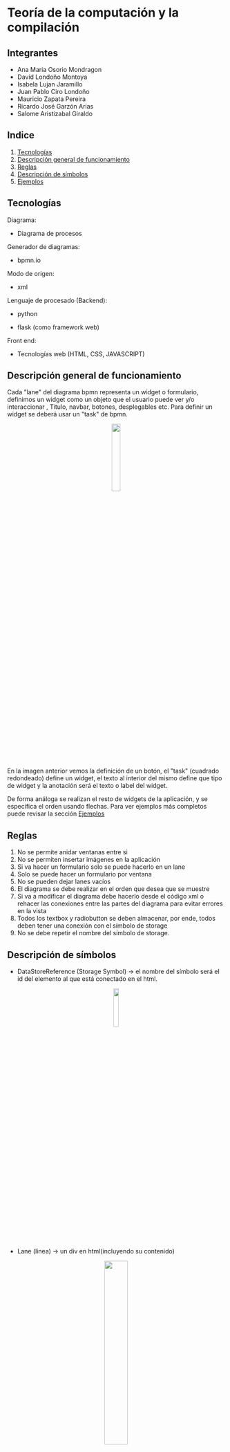 # Teoría de la computación y la compilación

## Integrantes

+ Ana Maria Osorio Mondragon
+ David Londoño Montoya
+ Isabela Lujan Jaramillo
+ Juan Pablo Ciro Londoño
+ Mauricio Zapata Pereira
+ Ricardo José Garzón Arias
+ Salome Aristizabal Giraldo

## Indice

1. [Tecnologías](#tecnologías)
1. [Descripción general de funcionamiento](#Descripción-general-de-funcionamiento)
1. [Reglas](#reglas)
1. [Descripción de símbolos](#descripción-de-simbolos)
1. [Ejemplos](#ejemplos)

## Tecnologías

Diagrama:

+ Diagrama de procesos

Generador de diagramas:

+ bpmn.io

Modo de origen:

+ xml

Lenguaje de procesado (Backend):

+ python

+ flask (como framework web)

Front end:

+ Tecnologías web (HTML, CSS, JAVASCRIPT)

## Descripción general de funcionamiento

Cada "lane" del diagrama bpmn representa un widget o formulario,
definimos un widget como un objeto que el usuario puede ver y/o interaccionar
, Titulo, navbar, botones, desplegables etc.
Para definir un widget se deberá usar un "task" de bpmn.

<p align="center" width="50%">
    <img width="20%" src="img/taskboton.png"> 
</p>

En la imagen anterior vemos la definición de un botón,
el "task" (cuadrado redondeado) define un widget,
el texto al interior del mismo define que tipo de widget
y la anotación será el texto o label del widget.

De forma análoga se realizan el resto de widgets de la aplicación,
y se especifica el orden usando flechas.
Para ver ejemplos más completos puede revisar la sección  [Ejemplos](#ejemplos)

## Reglas

1. No se permite anidar ventanas entre si
2. No se permiten insertar imágenes en la aplicación
3. Si va hacer un formulario solo se puede hacerlo en un lane
4. Solo se puede hacer un formulario por ventana
5. No se pueden dejar lanes vacíos
6. El diagrama se debe realizar en el orden que desea que se muestre
7. Si va a modificar el diagrama debe hacerlo desde el código xml o rehacer las conexiones entre las partes del diagrama para evitar errores en la vista
8. Todos los textbox y radiobutton se deben almacenar, por ende, todos deben tener una conexión con el símbolo de storage
9. No se debe repetir el nombre del símbolo de storage.

## Descripción de símbolos

+ DataStoreReference (Storage Symbol) -> el nombre del símbolo será el id del elemento al que está conectado en el html.

<p align="center" width="50%">
    <img width="15%" src="img/storage.png"> 
</p>

+ Lane (linea) -> un div en html(incluyendo su contenido)

<p align="center" width="50%">
    <img width="33%" src="img/lane.png"> 
</p>

<p align="center" width="50%">
    (En la imagen las flechas apuntan a tres lanes diferentes)
</p>

Cada lane representa un widget o formulario, si tiene varias cosas es un formulario compuesto de varios widgets.


+ Participant(un participant)-> es una ventana

<p align="center" width="50%">
    <img width="33%" src="img/participant.png"> 
</p>

+ SequenceFlow -> una conexion entre dos o más objetos

<p align="center" width="50%">
    <img width="33%" src="img/sequenceflow.png"> 
</p>

<p align="center" width="50%">
    (En la imagen SequenceFlow está conectando dos tareas)
</p>

+ textAnnotation (un comentario) -> contenido de una tarea

<p align="center" width="50%">
    <img width="33%" src="img/textannotation.png"> 
</p>

+ Task (una tarea) -> dibujar en pantalla un widget/elemento(el nombre de la tarea lo define) y el nombre/titulo de ese elemento(definido por el comentario)

<p align="center" width="50%">
    <img width="80%" src="img/task.png"> 
</p>

un widget puede ser:

+ Boton
+ Desplegable
+ Navbar
+ Radio
+ Textbox
+ Titulo


Nota: Los tipos de los widgets son Case sentive.
Nota 2: Una aplicación siempre debe tener un navbar al inicio.

## Ejemplos
Se mostrarán varios ejemplos, primero el diagrama y luego la aplicación generada.

1.

<p align="center" width="50%">
    <img width="80%" src="img/ejemplo1.png"> 
</p>

<p align="center" width="50%">
    <img width="80%" src="img/resultado1.png"> 
</p>

2.

<p align="center" width="50%">
    <img width="80%" src="img/ejemplo2.png"> 
</p>

<p align="center" width="50%">
    <img width="80%" src="img/resultado2.png"> 
</p>
